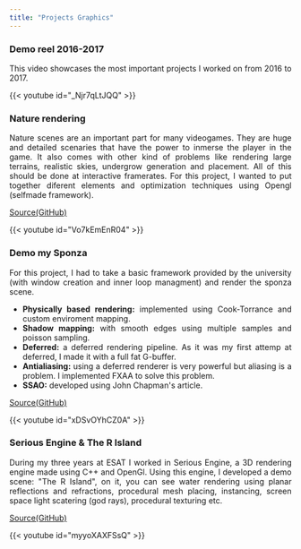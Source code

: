 ```yaml
---
title: "Projects Graphics"
---
```


### Demo reel 2016-2017
<p style="text-align: justify;">
This video showcases the most important projects I worked on from 2016 to 2017.
</p>

{{< youtube id="_Njr7qLtJQQ" >}}


### Nature rendering
<p style="text-align: justify;">
Nature scenes are an important part for many videogames. They are huge and detailed scenaries that have the power to inmerse the player in the game. It also comes with other kind of problems like rendering large terrains, realistic skies, undergrow generation and placement. All of this should be done at interactive framerates. For this project, I wanted to put together diferent elements and optimization techniques using Opengl (selfmade framework). 
</p>

[Source(GitHub)](https://github.com/piluve/Nature)

{{< youtube id="Vo7kEmEnR04" >}}


### Demo my Sponza
<p style="text-align: justify;">
For this project, I had to take a basic framework provided by the university (with window creation and inner loop managment) and render the sponza scene. 
</p>

<ul style="text-align: justify;">
<li>
	<b>Physically based rendering:</b> implemented using Cook-Torrance and custom enviroment mapping.
</li>
<li>
	<b>Shadow mapping:</b> with smooth edges using multiple samples and poisson sampling.
</li>
<li>
	<b>Deferred:</b> a deferred rendering pipeline. As it was my first attemp at deferred, I made it with a full fat G-buffer.
</li>
<li>
	<b>Antialiasing:</b> using a deferred renderer is very powerful but aliasing is a problem. I implemented FXAA to solve this problem.
</li>
<li>
	<b>SSAO:</b> developed using John Chapman's article.
</li>
</ul>

[Source(GitHub)](https://github.com/piluve/DemoMySponza)

{{< youtube id="xDSvOYhCZ0A" >}}


### Serious Engine & The R Island
<p style="text-align: justify;">
During my three years at ESAT I worked in Serious Engine, a 3D rendering engine made using C++ and OpenGl. Using this engine, I developed a demo scene: "The R Island", on it, you can see water rendering using planar reflections and refractions, procedural mesh placing, instancing, screen space light scatering (god rays), procedural texturing etc.
</p>

[Source(GitHub)](https://github.com/piluve/TheRIsland)

{{< youtube id="myyoXAXFSsQ" >}}